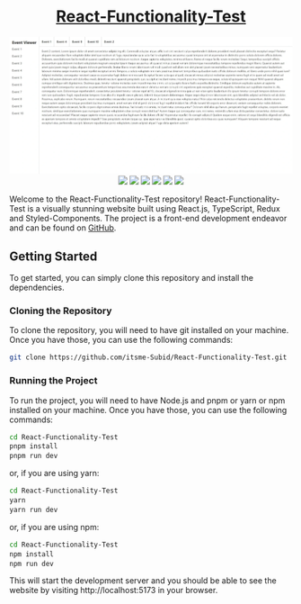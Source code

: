 <div align="center">

# [React-Functionality-Test](https://react-functionality-test-subid-das.vercel.app/)

![](https://raw.githubusercontent.com/itsme-Subid/React-Functionality-Test/main/preview.webp)
![](https://img.shields.io/github/languages/top/itsme-Subid/React-Functionality-Test?style=for-the-badge)
![](https://img.shields.io/github/languages/count/itsme-Subid/React-Functionality-Test?style=for-the-badge)
![](https://img.shields.io/github/languages/code-size/itsme-Subid/React-Functionality-Test?style=for-the-badge)
![](https://img.shields.io/github/repo-size/itsme-Subid/React-Functionality-Test?style=for-the-badge)
![](https://img.shields.io/github/last-commit/itsme-Subid/React-Functionality-Test?style=for-the-badge)
![](https://img.shields.io/github/commit-activity/w/itsme-Subid/React-Functionality-Test?style=for-the-badge)

</div>

Welcome to the React-Functionality-Test repository! React-Functionality-Test is a visually stunning website built using React.js, TypeScript, Redux and Styled-Components. The project is a front-end development endeavor and can be found on [GitHub](https://github.com/itsme-Subid/React-Functionality-Test).

## Getting Started

To get started, you can simply clone this repository and install the dependencies.

### Cloning the Repository

To clone the repository, you will need to have git installed on your machine. Once you have those, you can use the following commands:

```bash
git clone https://github.com/itsme-Subid/React-Functionality-Test.git
```

### Running the Project

To run the project, you will need to have Node.js and pnpm or yarn or npm installed on your machine. Once you have those, you can use the following commands:

```bash
cd React-Functionality-Test
pnpm install
pnpm run dev
```

or, if you are using yarn:

```bash
cd React-Functionality-Test
yarn
yarn run dev
```

or, if you are using npm:

```bash
cd React-Functionality-Test
npm install
npm run dev
```

This will start the development server and you should be able to see the website by visiting http://localhost:5173 in your browser.
